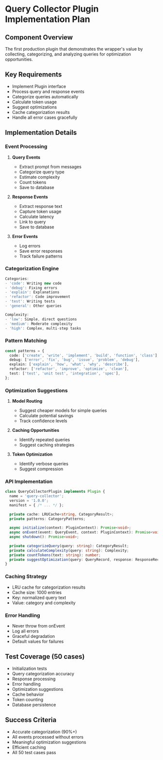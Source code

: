 # Query Collector Plugin Implementation Plan

## Component Overview
The first production plugin that demonstrates the wrapper's value by collecting, categorizing, and analyzing queries for optimization opportunities.

## Key Requirements
- Implement Plugin interface
- Process query and response events
- Categorize queries automatically
- Calculate token usage
- Suggest optimizations
- Cache categorization results
- Handle all error cases gracefully

## Implementation Details

### Event Processing
1. **Query Events**
   - Extract prompt from messages
   - Categorize query type
   - Estimate complexity
   - Count tokens
   - Save to database

2. **Response Events**
   - Extract response text
   - Capture token usage
   - Calculate latency
   - Link to query
   - Save to database

3. **Error Events**
   - Log errors
   - Save error responses
   - Track failure patterns

### Categorization Engine
```typescript
Categories:
- 'code': Writing new code
- 'debug': Fixing errors
- 'explain': Explanations
- 'refactor': Code improvement
- 'test': Writing tests
- 'general': Other queries

Complexity:
- 'low': Simple, direct questions
- 'medium': Moderate complexity
- 'high': Complex, multi-step tasks
```

### Pattern Matching
```typescript
const patterns = {
  code: ['create', 'write', 'implement', 'build', 'function', 'class'],
  debug: ['error', 'fix', 'bug', 'issue', 'problem', 'debug'],
  explain: ['explain', 'how', 'what', 'why', 'describe'],
  refactor: ['refactor', 'improve', 'optimize', 'clean'],
  test: ['test', 'unit test', 'integration', 'spec'],
};
```

### Optimization Suggestions
1. **Model Routing**
   - Suggest cheaper models for simple queries
   - Calculate potential savings
   - Track confidence levels

2. **Caching Opportunities**
   - Identify repeated queries
   - Suggest caching strategies

3. **Token Optimization**
   - Identify verbose queries
   - Suggest compression

### API Implementation
```typescript
class QueryCollectorPlugin implements Plugin {
  name = 'query-collector';
  version = '1.0.0';
  manifest = { /* ... */ };
  
  private cache: LRUCache<string, CategoryResult>;
  private patterns: CategoryPatterns;
  
  async initialize(context: PluginContext): Promise<void>;
  async onEvent(event: QueryEvent, context: PluginContext): Promise<void>;
  async shutdown(): Promise<void>;
  
  private categorizeQuery(query: string): CategoryResult;
  private calculateComplexity(query: string): Complexity;
  private countTokens(text: string): number;
  private suggestOptimization(query: QueryRecord, response: ResponseRecord): OptimizationSuggestion | null;
}
```

### Caching Strategy
- LRU cache for categorization results
- Cache size: 1000 entries
- Key: normalized query text
- Value: category and complexity

### Error Handling
- Never throw from onEvent
- Log all errors
- Graceful degradation
- Default values for failures

## Test Coverage (50 cases)
- Initialization tests
- Query categorization accuracy
- Response processing
- Error handling
- Optimization suggestions
- Cache behavior
- Token counting
- Database persistence

## Success Criteria
- Accurate categorization (90%+)
- All events processed without errors
- Meaningful optimization suggestions
- Efficient caching
- All 50 test cases pass